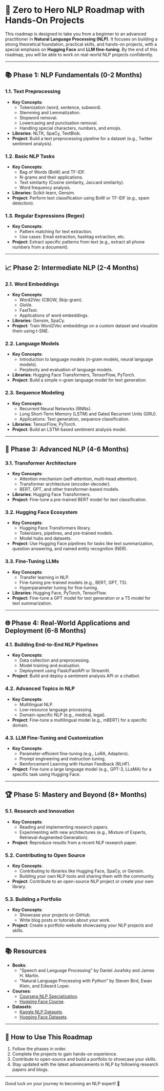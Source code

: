 # 🚀 Zero to Hero NLP Roadmap with Hands-On Projects

This roadmap is designed to take you from a beginner to an advanced practitioner in **Natural Language Processing (NLP)**. It focuses on building a strong theoretical foundation, practical skills, and hands-on projects, with a special emphasis on **Hugging Face** and **LLM fine-tuning**. By the end of this roadmap, you will be able to work on real-world NLP projects confidently.

---

## **📚 Phase 1: NLP Fundamentals (0-2 Months)**

### **1.1. Text Preprocessing**
- **Key Concepts**:
  - Tokenization (word, sentence, subword).
  - Stemming and Lemmatization.
  - Stopword removal.
  - Lowercasing and punctuation removal.
  - Handling special characters, numbers, and emojis.
- **Libraries**: NLTK, SpaCy, TextBlob.
- **Project**: Build a text preprocessing pipeline for a dataset (e.g., Twitter sentiment analysis).

### **1.2. Basic NLP Tasks**
- **Key Concepts**:
  - Bag of Words (BoW) and TF-IDF.
  - N-grams and their applications.
  - Text similarity (Cosine similarity, Jaccard similarity).
  - Word frequency analysis.
- **Libraries**: Scikit-learn, Gensim.
- **Project**: Perform text classification using BoW or TF-IDF (e.g., spam detection).

### **1.3. Regular Expressions (Regex)**
- **Key Concepts**:
  - Pattern matching for text extraction.
  - Use cases: Email extraction, hashtag extraction, etc.
- **Project**: Extract specific patterns from text (e.g., extract all phone numbers from a document).

---

## **📈 Phase 2: Intermediate NLP (2-4 Months)**

### **2.1. Word Embeddings**
- **Key Concepts**:
  - Word2Vec (CBOW, Skip-gram).
  - GloVe.
  - FastText.
  - Applications of word embeddings.
- **Libraries**: Gensim, SpaCy.
- **Project**: Train Word2Vec embeddings on a custom dataset and visualize them using t-SNE.

### **2.2. Language Models**
- **Key Concepts**:
  - Introduction to language models (n-gram models, neural language models).
  - Perplexity and evaluation of language models.
- **Libraries**: Hugging Face Transformers, TensorFlow, PyTorch.
- **Project**: Build a simple n-gram language model for text generation.

### **2.3. Sequence Modeling**
- **Key Concepts**:
  - Recurrent Neural Networks (RNNs).
  - Long Short-Term Memory (LSTM) and Gated Recurrent Units (GRU).
  - Applications: Text generation, sequence classification.
- **Libraries**: TensorFlow, PyTorch.
- **Project**: Build an LSTM-based sentiment analysis model.

---

## **🚀 Phase 3: Advanced NLP (4-6 Months)**

### **3.1. Transformer Architecture**
- **Key Concepts**:
  - Attention mechanism (self-attention, multi-head attention).
  - Transformer architecture (encoder-decoder).
  - BERT, GPT, and other transformer-based models.
- **Libraries**: Hugging Face Transformers.
- **Project**: Fine-tune a pre-trained BERT model for text classification.

### **3.2. Hugging Face Ecosystem**
- **Key Concepts**:
  - Hugging Face Transformers library.
  - Tokenizers, pipelines, and pre-trained models.
  - Model hubs and datasets.
- **Project**: Use Hugging Face pipelines for tasks like text summarization, question answering, and named entity recognition (NER).

### **3.3. Fine-Tuning LLMs**
- **Key Concepts**:
  - Transfer learning in NLP.
  - Fine-tuning pre-trained models (e.g., BERT, GPT, T5).
  - Hyperparameter tuning for fine-tuning.
- **Libraries**: Hugging Face, PyTorch, TensorFlow.
- **Project**: Fine-tune a GPT model for text generation or a T5 model for text summarization.

---

## **🌐 Phase 4: Real-World Applications and Deployment (6-8 Months)**

### **4.1. Building End-to-End NLP Pipelines**
- **Key Concepts**:
  - Data collection and preprocessing.
  - Model training and evaluation.
  - Deployment using Flask/FastAPI or Streamlit.
- **Project**: Build and deploy a sentiment analysis API or a chatbot.

### **4.2. Advanced Topics in NLP**
- **Key Concepts**:
  - Multilingual NLP.
  - Low-resource language processing.
  - Domain-specific NLP (e.g., medical, legal).
- **Project**: Fine-tune a multilingual model (e.g., mBERT) for a specific domain.

### **4.3. LLM Fine-Tuning and Customization**
- **Key Concepts**:
  - Parameter-efficient fine-tuning (e.g., LoRA, Adapters).
  - Prompt engineering and instruction tuning.
  - Reinforcement Learning with Human Feedback (RLHF).
- **Project**: Fine-tune a large language model (e.g., GPT-3, LLaMA) for a specific task using Hugging Face.

---

## **🏆 Phase 5: Mastery and Beyond (8+ Months)**

### **5.1. Research and Innovation**
- **Key Concepts**:
  - Reading and implementing research papers.
  - Experimenting with new architectures (e.g., Mixture of Experts, Retrieval-Augmented Generation).
- **Project**: Reproduce results from a recent NLP research paper.

### **5.2. Contributing to Open Source**
- **Key Concepts**:
  - Contributing to libraries like Hugging Face, SpaCy, or Gensim.
  - Building your own NLP tools and sharing them with the community.
- **Project**: Contribute to an open-source NLP project or create your own library.

### **5.3. Building a Portfolio**
- **Key Concepts**:
  - Showcase your projects on GitHub.
  - Write blog posts or tutorials about your work.
- **Project**: Create a portfolio website showcasing your NLP projects and skills.

---

## **📚 Resources**
- **Books**:
  - "Speech and Language Processing" by Daniel Jurafsky and James H. Martin.
  - "Natural Language Processing with Python" by Steven Bird, Ewan Klein, and Edward Loper.
- **Courses**:
  - [Coursera NLP Specialization](https://www.coursera.org/specializations/natural-language-processing).
  - [Hugging Face Course](https://huggingface.co/course/chapter1).
- **Datasets**:
  - [Kaggle NLP Datasets](https://www.kaggle.com/datasets?tags=13204-NLP).
  - [Hugging Face Datasets](https://huggingface.co/datasets).

---

## **🎯 How to Use This Roadmap**
1. Follow the phases in order.
2. Complete the projects to gain hands-on experience.
3. Contribute to open-source and build a portfolio to showcase your skills.
4. Stay updated with the latest advancements in NLP by following research papers and blogs.

---

Good luck on your journey to becoming an NLP expert! 🚀
